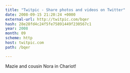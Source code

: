 ```yaml
---
title: "Twitpic - Share photos and videos on Twitter"
date: 2008-09-15 21:20:24 +0000
external-url: http://twitpic.com/bqer
hash: 28e28fd4c24f5fe75891449f230567c1
year: 2008
month: 09
scheme: http
host: twitpic.com
path: /bqer

---
```


Mazie and cousin Nora in Chariot!  
